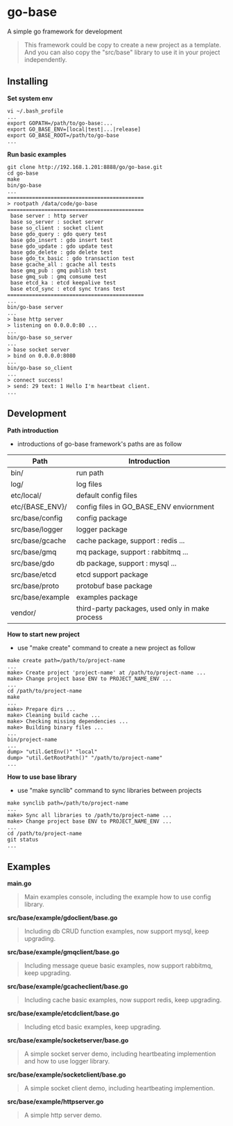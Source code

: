 # go-base

A simple go framework for development

> This framework could be copy to create a new project as a template. And you can also copy the "src/base" library to use it in your project independently.

## Installing

**Set system env**

```
vi ~/.bash_profile
...
export GOPATH=/path/to/go-base:...
export GO_BASE_ENV=[local|test|...|release]
export GO_BASE_ROOT=/path/to/go-base
...
```

**Run basic examples**

```
git clone http://192.168.1.201:8888/go/go-base.git
cd go-base
make
bin/go-base
...
============================================
> rootpath /data/code/go-base
============================================
 base server : http server
 base so_server : socket server
 base so_client : socket client
 base gdo_query : gdo query test
 base gdo_insert : gdo insert test
 base gdo_update : gdo update test
 base gdo_delete : gdo delete test
 base gdo_tx_basic : gdo transaction test
 base gcache_all : gcache all tests
 base gmq_pub : gmq publish test
 base gmq_sub : gmq comsume test
 base etcd_ka : etcd keepalive test
 base etcd_sync : etcd sync trans test
============================================
...
bin/go-base server
...
> base http server
> listening on 0.0.0.0:80 ...
...
bin/go-base so_server
...
> base socket server
> bind on 0.0.0.0:8080
...
bin/go-base so_client
...
> connect success!
> send: 29 text: 1 Hello I'm heartbeat client.
...
```

## Development

**Path introduction**

* introductions of go-base framework's paths are as follow

Path|Introduction
--|--
bin/|run path
log/|log files
etc/local/|default config files
etc/{BASE_ENV}/|config files in GO_BASE_ENV enviornment
src/base/config|config package
src/base/logger|logger package
src/base/gcache|cache package, support : redis ...
src/base/gmq|mq package, support : rabbitmq ...
src/base/gdo|db package, support : mysql ...
src/base/etcd|etcd support package
src/base/proto|protobuf base package
src/base/example|examples package
vendor/|third-party packages, used only in make process


**How to start new project**

* use "make create" command to create a new project as follow

```
make create path=/path/to/project-name
...
make> Create project 'project-name' at /path/to/project-name ...
make> Change project base ENV to PROJECT_NAME_ENV ...
...
cd /path/to/project-name
make
...
make> Prepare dirs ...
make> Cleaning build cache ...
make> Checking missing dependencies ...
make> Building binary files ...
...
bin/project-name
...
dump> "util.GetEnv()" "local" 
dump> "util.GetRootPath()" "/path/to/project-name"
...
```

**How to use base library**

* use "make synclib" command to sync libraries between projects

```
make synclib path=/path/to/project-name
...
make> Sync all libraries to /path/to/project-name ...
make> Change project base ENV to PROJECT_NAME_ENV ...
...
cd /path/to/project-name
git status
...
```

## Examples

**main.go**

> Main examples console, including the example how to use config library.

**src/base/example/gdoclient/base.go**

> Including db CRUD function examples, now support mysql, keep upgrading.

**src/base/example/gmqclient/base.go**

> Including message queue basic examples, now support rabbitmq, keep upgrading.

**src/base/example/gcacheclient/base.go**

> Including cache basic examples, now support redis, keep upgrading.

**src/base/example/etcdclient/base.go**

> Including etcd basic examples, keep upgrading.

**src/base/example/socketserver/base.go**

> A simple socket server demo, including heartbeating implemention and how to use logger library.

**src/base/example/socketclient/base.go**

> A simple socket client demo, including heartbeating implemention.

**src/base/example/httpserver.go**

> A simple http server demo.
